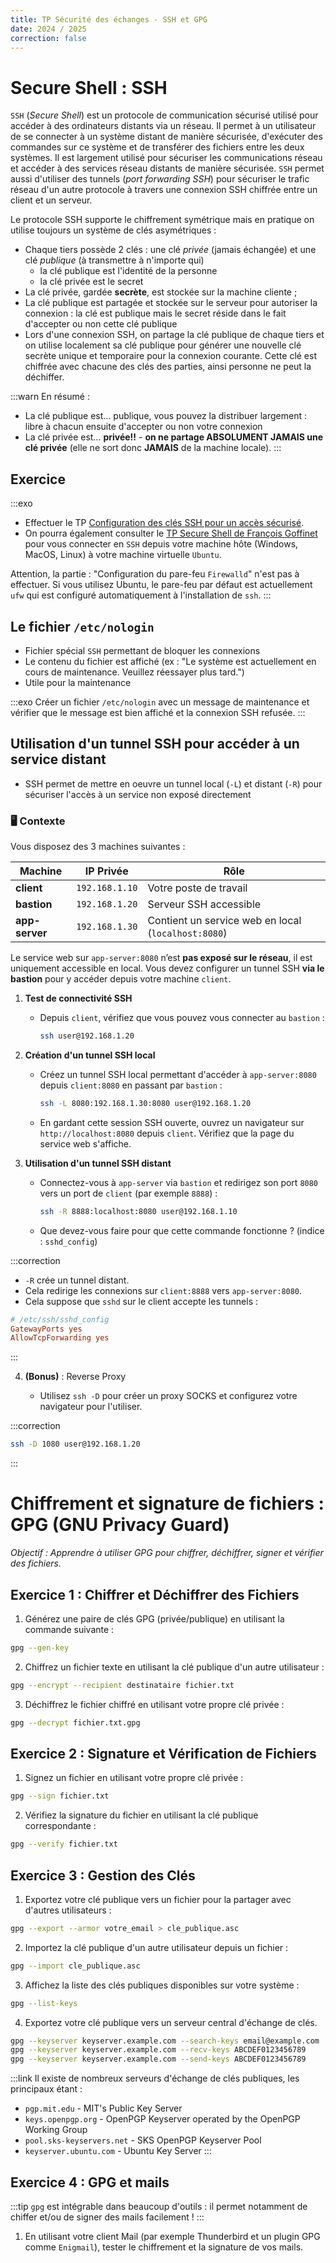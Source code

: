 ```yaml
---
title: TP Sécurité des échanges - SSH et GPG
date: 2024 / 2025
correction: false
---
```


# Secure Shell : SSH

`SSH` (_Secure Shell_) est un protocole de communication sécurisé utilisé pour accéder à des ordinateurs distants via un réseau. Il permet à un utilisateur de se connecter à un système distant de manière sécurisée, d'exécuter des commandes sur ce système et de transférer des fichiers entre les deux systèmes. Il est largement utilisé pour sécuriser les communications réseau et accéder à des services réseau distants de manière sécurisée. `SSH` permet aussi d'utiliser des tunnels (_port forwarding SSH_) pour sécuriser le trafic réseau d'un autre protocole à travers une connexion SSH chiffrée entre un client et un serveur.

Le protocole SSH supporte le chiffrement symétrique mais en pratique on utilise toujours un système de clés asymétriques :

- Chaque tiers possède 2 clés : une clé _privée_ (jamais échangée) et une clé _publique_ (à transmettre à n'importe qui)
  - la clé publique est l'identité de la personne
  - la clé privée est le secret
- La clé privée, gardée **secrète**, est stockée sur la machine cliente ;
- La clé publique est partagée et stockée sur le serveur pour autoriser la connexion : la clé est publique mais le secret réside dans le fait d'accepter ou non cette clé publique
- Lors d'une connexion SSH, on partage la clé publique de chaque tiers et on utilise localement sa clé publique pour générer une nouvelle clé secrète unique et temporaire pour la connexion courante. Cette clé est chiffrée avec chacune des clés des parties, ainsi personne ne peut la déchiffer.

:::warn
En résumé :

- La clé publique est… publique, vous pouvez la distribuer largement : libre à chacun ensuite d'accepter ou non votre connexion
- La clé privée est… **privée!!** - **on ne partage ABSOLUMENT JAMAIS une clé privée** (elle ne sort donc **JAMAIS** de la machine locale).
:::

## Exercice

:::exo
- Effectuer le TP [Configuration des clés SSH pour un accès sécurisé](/devops/tp_ssh).
- On pourra également consulter le [TP Secure Shell de François Goffinet](https://linux.goffinet.org/administration/secure-shell) pour vous connecter en `SSH` depuis votre machine hôte (Windows, MacOS, Linux) à votre machine virtuelle `Ubuntu`.

Attention, la partie : "Configuration du pare-feu `Firewalld`" n'est pas à effectuer. Si vous utilisez Ubuntu, le pare-feu par défaut est actuellement `ufw` qui est configuré automatiquement à l'installation de `ssh`.
:::

## Le fichier `/etc/nologin`

- Fichier spécial `SSH` permettant de bloquer les connexions
- Le contenu du fichier est affiché (ex : "Le système est actuellement en cours de maintenance. Veuillez réessayer plus tard.")
- Utile pour la maintenance

:::exo
Créer un fichier `/etc/nologin` avec un message de maintenance et vérifier que le message est bien affiché et la connexion SSH refusée.
:::

## Utilisation d'un tunnel SSH pour accéder à un service distant

* SSH permet de mettre en oeuvre un tunnel local (`-L`) et distant (`-R`) pour sécuriser l'accès à un service non exposé directement

### 🖥️ Contexte

Vous disposez des 3 machines suivantes :

| Machine        | IP Privée      | Rôle                                                |
| -------------- | -------------- | --------------------------------------------------- |
| **client**     | `192.168.1.10` | Votre poste de travail                              |
| **bastion**    | `192.168.1.20` | Serveur SSH accessible                              |
| **app-server** | `192.168.1.30` | Contient un service web en local (`localhost:8080`) |

Le service web sur `app-server:8080` n’est **pas exposé sur le réseau**, il est uniquement accessible en local. Vous devez configurer un tunnel SSH **via le bastion** pour y accéder depuis votre machine `client`.

1. **Test de connectivité SSH**

   * Depuis `client`, vérifiez que vous pouvez vous connecter au `bastion` :

     ```bash
     ssh user@192.168.1.20
     ```

2. **Création d'un tunnel SSH local**

   * Créez un tunnel SSH local permettant d'accéder à `app-server:8080` depuis `client:8080` en passant par `bastion` :

     ```bash
     ssh -L 8080:192.168.1.30:8080 user@192.168.1.20
     ```

   * En gardant cette session SSH ouverte, ouvrez un navigateur sur `http://localhost:8080` depuis `client`. Vérifiez que la page du service web s'affiche.

3. **Utilisation d'un tunnel SSH distant**

   * Connectez-vous à `app-server` via `bastion` et redirigez son port `8080` vers un port de `client` (par exemple `8888`) :

     ```bash
     ssh -R 8888:localhost:8080 user@192.168.1.10
     ```

   * Que devez-vous faire pour que cette commande fonctionne ? (indice : `sshd_config`)

:::correction
- `-R` crée un tunnel distant.
- Cela redirige les connexions sur `client:8888` vers `app-server:8080`.
- Cela suppose que `sshd` sur le client accepte les tunnels :

```ini
# /etc/ssh/sshd_config
GatewayPorts yes
AllowTcpForwarding yes
```
:::

4. **(Bonus)** : Reverse Proxy

   * Utilisez `ssh -D` pour créer un proxy SOCKS et configurez votre navigateur pour l'utiliser.

:::correction
```sh
ssh -D 1080 user@192.168.1.20
```
:::

# Chiffrement et signature de fichiers : GPG (GNU Privacy Guard)

_Objectif : Apprendre à utiliser GPG pour chiffrer, déchiffrer, signer et vérifier des fichiers._

## Exercice 1 : Chiffrer et Déchiffrer des Fichiers

1. Générez une paire de clés GPG (privée/publique) en utilisant la commande suivante :

```sh
gpg --gen-key
```

2. Chiffrez un fichier texte en utilisant la clé publique d'un autre utilisateur :

```sh
gpg --encrypt --recipient destinataire fichier.txt
```

3. Déchiffrez le fichier chiffré en utilisant votre propre clé privée :

```sh
gpg --decrypt fichier.txt.gpg
```

## Exercice 2 : Signature et Vérification de Fichiers

1. Signez un fichier en utilisant votre propre clé privée :

```sh
gpg --sign fichier.txt
```

2. Vérifiez la signature du fichier en utilisant la clé publique correspondante :

```sh
gpg --verify fichier.txt
```

## Exercice 3 : Gestion des Clés

1. Exportez votre clé publique vers un fichier pour la partager avec d'autres utilisateurs :

```sh
gpg --export --armor votre_email > cle_publique.asc
```

2. Importez la clé publique d'un autre utilisateur depuis un fichier :

```sh
gpg --import cle_publique.asc
```

3. Affichez la liste des clés publiques disponibles sur votre système :

```sh
gpg --list-keys
```

4. Exportez votre clé publique vers un serveur central d'échange de clés.

```sh
gpg --keyserver keyserver.example.com --search-keys email@example.com
gpg --keyserver keyserver.example.com --recv-keys ABCDEF0123456789
gpg --keyserver keyserver.example.com --send-keys ABCDEF0123456789
```

:::link
Il existe de nombreux serveurs d'échange de clés publiques, les principaux étant :

- `pgp.mit.edu` - MIT's Public Key Server
- `keys.openpgp.org` - OpenPGP Keyserver operated by the OpenPGP Working Group
- `pool.sks-keyservers.net` - SKS OpenPGP Keyserver Pool
- `keyserver.ubuntu.com` - Ubuntu Key Server
:::

## Exercice 4 : GPG et mails

:::tip
`gpg` est intégrable dans beaucoup d'outils : il permet notamment de chiffer et/ou de signer des mails facilement !
:::

1. En utilisant votre client Mail (par exemple Thunderbird et un plugin GPG comme `Enigmail`), tester le chiffrement et la signature de vos mails.

